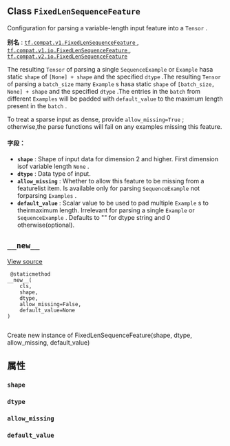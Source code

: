 

## Class  `FixedLenSequenceFeature` 
Configuration for parsing a variable-length input feature into a  `Tensor` .

**别名** : [ `tf.compat.v1.FixedLenSequenceFeature` ](/api_docs/python/tf/io/FixedLenSequenceFeature), [ `tf.compat.v1.io.FixedLenSequenceFeature` ](/api_docs/python/tf/io/FixedLenSequenceFeature), [ `tf.compat.v2.io.FixedLenSequenceFeature` ](/api_docs/python/tf/io/FixedLenSequenceFeature)

The resulting  `Tensor`  of parsing a single  `SequenceExample`  or  `Example`  hasa static  `shape`  of  `[None] + shape`  and the specified  `dtype` .The resulting  `Tensor`  of parsing a  `batch_size`  many  `Example` s hasa static  `shape`  of  `[batch_size, None] + shape`  and the specified  `dtype` .The entries in the  `batch`  from different  `Examples`  will be padded with `default_value`  to the maximum length present in the  `batch` .

To treat a sparse input as dense, provide  `allow_missing=True` ; otherwise,the parse functions will fail on any examples missing this feature.

#### 字段：
- **`shape`** : Shape of input data for dimension 2 and higher. First dimension isof variable length  `None` .
- **`dtype`** : Data type of input.
- **`allow_missing`** : Whether to allow this feature to be missing from a featurelist item. Is available only for parsing  `SequenceExample`  not forparsing  `Examples` .
- **`default_value`** : Scalar value to be used to pad multiple  `Example` s to theirmaximum length. Irrelevant for parsing a single  `Example`  or `SequenceExample` . Defaults to "" for dtype string and 0 otherwise(optional).


##  `__new__` 
[View source](https://github.com/tensorflow/tensorflow/blob/r2.0/tensorflow/python/ops/parsing_ops.py#L185-L187)

```
 @staticmethod
__new__(
    cls,
    shape,
    dtype,
    allow_missing=False,
    default_value=None
)
 
```

Create new instance of FixedLenSequenceFeature(shape, dtype, allow_missing, default_value)

## 属性


###  `shape` 


###  `dtype` 


###  `allow_missing` 


###  `default_value` 
